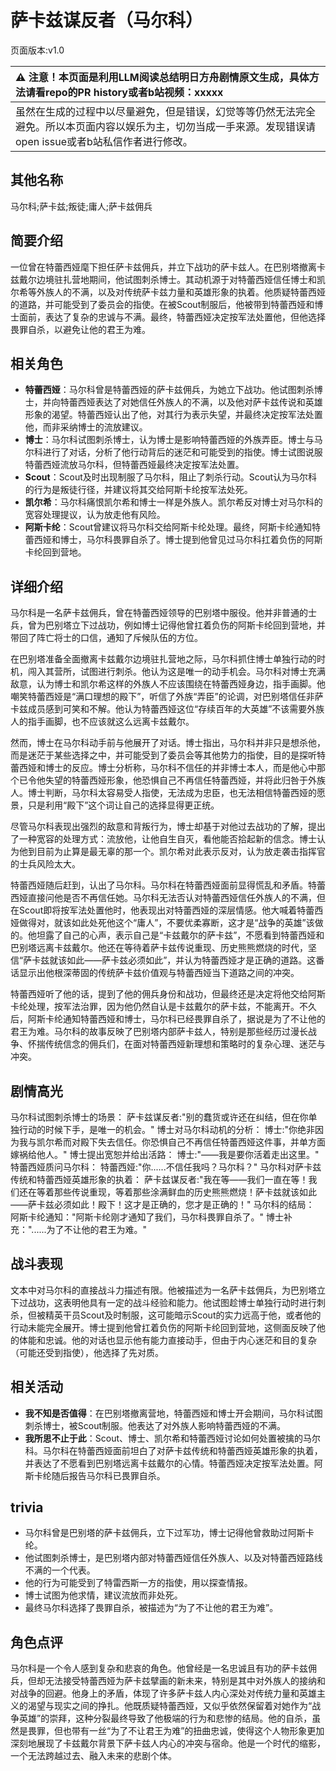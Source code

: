 # 萨卡兹谋反者（马尔科）
页面版本:v1.0
 

| :warning: 注意！本页面是利用LLM阅读总结明日方舟剧情原文生成，具体方法请看repo的PR history或者b站视频：xxxxx           |
|:----------------------------|
| 虽然在生成的过程中以尽量避免，但是错误，幻觉等等仍然无法完全避免。所以本页面内容以娱乐为主，切勿当成一手来源。发现错误请open issue或者b站私信作者进行修改。|



## 其他名称
马尔科;萨卡兹;叛徒;庸人;萨卡兹佣兵
## 简要介绍
一位曾在特蕾西娅麾下担任萨卡兹佣兵，并立下战功的萨卡兹人。在巴别塔撤离卡兹戴尔边境驻扎营地期间，他试图刺杀博士。其动机源于对特蕾西娅信任博士和凯尔希等外族人的不满，以及对传统萨卡兹力量和英雄形象的执着。他质疑特蕾西娅的道路，并可能受到了委员会的指使。在被Scout制服后，他被带到特蕾西娅和博士面前，表达了复杂的忠诚与不满。最终，特蕾西娅决定按军法处置他，但他选择畏罪自杀，以避免让他的君王为难。
## 相关角色
-   **特蕾西娅**：马尔科曾是特蕾西娅的萨卡兹佣兵，为她立下战功。他试图刺杀博士，并向特蕾西娅表达了对她信任外族人的不满，以及他对萨卡兹传说和英雄形象的渴望。特蕾西娅认出了他，对其行为表示失望，并最终决定按军法处置他，而非采纳博士的流放建议。
-   **博士**：马尔科试图刺杀博士，认为博士是影响特蕾西娅的外族弄臣。博士与马尔科进行了对话，分析了他行动背后的迷茫和可能受到的指使。博士试图说服特蕾西娅流放马尔科，但特蕾西娅最终决定按军法处置。
-   **Scout**：Scout及时出现制服了马尔科，阻止了刺杀行动。Scout认为马尔科的行为是叛徒行径，并建议将其交给阿斯卡纶按军法处死。
-   **凯尔希**：马尔科痛恨凯尔希和博士一样是外族人。凯尔希反对博士对马尔科的宽容处理提议，认为放走他有风险。
-   **阿斯卡纶**：Scout曾建议将马尔科交给阿斯卡纶处理。最终，阿斯卡纶通知特蕾西娅和博士，马尔科畏罪自杀了。博士提到他曾见过马尔科扛着负伤的阿斯卡纶回到营地。
## 详细介绍
马尔科是一名萨卡兹佣兵，曾在特蕾西娅领导的巴别塔中服役。他并非普通的士兵，曾为巴别塔立下过战功，例如博士记得他曾扛着负伤的阿斯卡纶回到营地，并带回了阵亡将士的口信，通知了斥候队伍的方位。

在巴别塔准备全面撤离卡兹戴尔边境驻扎营地之际，马尔科抓住博士单独行动的时机，闯入其营所，试图进行刺杀。他认为这是唯一的动手机会。马尔科对博士充满敌意，认为博士和凯尔希这样的外族人不应该围绕在特蕾西娅身边，指手画脚。他嘲笑特蕾西娅是“满口理想的殿下”，听信了外族“弄臣”的论调，对巴别塔信任非萨卡兹成员感到可笑和不解。他认为特蕾西娅这位“存续百年的大英雄”不该需要外族人的指手画脚，也不应该就这么远离卡兹戴尔。

然而，博士在马尔科动手前与他展开了对话。博士指出，马尔科并非只是想杀他，而是迷茫于某些选择之中，并可能受到了委员会等其他势力的指使，目的是探听特蕾西娅和博士的反应。博士分析称，马尔科不信任的并非博士本人，而是他心中那个已令他失望的特蕾西娅形象，他恐惧自己不再信任特蕾西娅，并将此归咎于外族人。博士判断，马尔科太容易受人指使，无法成为忠臣，也无法相信特蕾西娅的愿景，只是利用“殿下”这个词让自己的选择显得更正统。

尽管马尔科表现出强烈的敌意和背叛行为，博士却基于对他过去战功的了解，提出了一种宽容的处理方式：流放他，让他自生自灭，看他能否拾起新的信念。博士认为他到目前为止算是最无辜的那一个。凯尔希对此表示反对，认为放走袭击指挥官的士兵风险太大。

特蕾西娅随后赶到，认出了马尔科。马尔科在特蕾西娅面前显得慌乱和矛盾。特蕾西娅直接问他是否不再信任她。马尔科无法否认对特蕾西娅信任外族人的不满，但在Scout即将按军法处置他时，他表现出对特蕾西娅的深层情感。他大喊着特蕾西娅做得对，就该如此处死他这个“庸人”，不要优柔寡断，这才是“战争的英雄”该做的。他坦露了自己的心声，表示自己是“卡兹戴尔的萨卡兹”，不愿看到特蕾西娅和巴别塔远离卡兹戴尔。他还在等待着萨卡兹传说重现、历史熊熊燃烧的时代，坚信“萨卡兹就该如此——萨卡兹必须如此”，并认为特蕾西娅才是正确的道路。这番话显示出他根深蒂固的传统萨卡兹价值观与特蕾西娅当下道路之间的冲突。

特蕾西娅听了他的话，提到了他的佣兵身份和战功，但最终还是决定将他交给阿斯卡纶处理，按军法治罪，因为他仍然自认是卡兹戴尔的萨卡兹，不能离开。不久后，阿斯卡纶通知特蕾西娅和博士，马尔科已经畏罪自杀了，据说是为了不让他的君王为难。马尔科的故事反映了巴别塔内部萨卡兹人，特别是那些经历过漫长战争、怀揣传统信念的佣兵们，在面对特蕾西娅新理想和策略时的复杂心理、迷茫与冲突。
## 剧情高光
马尔科试图刺杀博士的场景：
萨卡兹谋反者:"别的蠢货或许还在纠结，但在你单独行动的时候下手，是唯一的机会。"
博士对马尔科动机的分析：
博士:"你绝非因为我与凯尔希而对殿下失去信任。你恐惧自己不再信任特蕾西娅这件事，并单方面嫁祸给他人。"
博士提出宽恕并给出活路：
博士:"——我是要你活着走出这里。"
特蕾西娅质问马尔科：
特蕾西娅:"你......不信任我吗？马尔科？"
马尔科对萨卡兹传统和特蕾西娅英雄形象的执着：
萨卡兹谋反者:"我在等——我们一直在等！我们还在等着那些传说重现，等着那些涂满鲜血的历史熊熊燃烧！萨卡兹就该如此——萨卡兹必须如此！殿下！这才是正确的，您才是正确的！"
马尔科的结局：
阿斯卡纶通知："阿斯卡纶刚才通知了我们，马尔科畏罪自杀了。"
博士补充："......为了不让他的君王为难。"
## 战斗表现
文本中对马尔科的直接战斗力描述有限。他被描述为一名萨卡兹佣兵，为巴别塔立下过战功，这表明他具有一定的战斗经验和能力。他试图趁博士单独行动时进行刺杀，但被精英干员Scout及时制服，这可能暗示Scout的实力远高于他，或者他的行动未能完全展开。博士提到他曾扛着负伤的阿斯卡纶回到营地，这侧面反映了他的体能和忠诚。他的对话也显示他有能力直接动手，但由于内心迷茫和目的复杂（可能还受到指使），他选择了先对质。
## 相关活动
-   **我不知是否值得**：在巴别塔撤离营地，特蕾西娅和博士开会期间，马尔科试图刺杀博士，被Scout制服。他表达了对外族人影响特蕾西娅的不满。
-   **我所思不止于此**：Scout、博士、凯尔希和特蕾西娅讨论如何处置被擒的马尔科。马尔科在特蕾西娅面前坦白了对萨卡兹传统和特蕾西娅英雄形象的执着，并表达了不愿看到巴别塔远离卡兹戴尔的心情。特蕾西娅决定按军法处置。阿斯卡纶随后报告马尔科已畏罪自杀。
## trivia
*   马尔科曾是巴别塔的萨卡兹佣兵，立下过军功，博士记得他曾救助过阿斯卡纶。
*   他试图刺杀博士，是巴别塔内部对特蕾西娅信任外族人、以及对特蕾西娅路线不满的一个代表。
*   他的行为可能受到了特雷西斯一方的指使，用以探查情报。
*   博士试图为他求情，建议流放而非处死。
*   最终马尔科选择了畏罪自杀，被描述为“为了不让他的君王为难”。
## 角色点评
马尔科是一个令人感到复杂和悲哀的角色。他曾经是一名忠诚且有功的萨卡兹佣兵，但却无法接受特蕾西娅为萨卡兹擘画的新未来，特别是其中对外族人的接纳和对战争的回避。他身上的矛盾，体现了许多萨卡兹人内心深处对传统力量和英雄主义的渴望与现实之间的挣扎。他既质疑特蕾西娅，又似乎依然保留着对她作为“战争英雄”的崇拜，这种分裂最终导致了他极端的行为和悲惨的结局。他的自杀，虽然是畏罪，但也带有一丝“为了不让君王为难”的扭曲忠诚，使得这个人物形象更加深刻地展现了卡兹戴尔背景下萨卡兹人内心的冲突与宿命。他是一个时代的缩影，一个无法跨越过去、融入未来的悲剧个体。